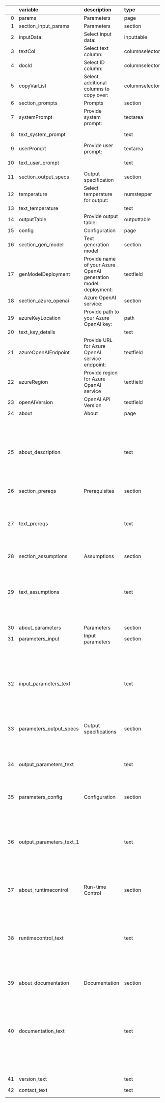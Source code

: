 |    | variable                 | description                                                    | type           | value                                                                                                                                                                                                                                                                                                                                                                                                                                                                                                                                                                                                                                                                                                                                                                                                                                                                                                                                                                                                                                                                                                                                                                                                                                                                                                                                                                                                              |
|---:|:-------------------------|:---------------------------------------------------------------|:---------------|:-------------------------------------------------------------------------------------------------------------------------------------------------------------------------------------------------------------------------------------------------------------------------------------------------------------------------------------------------------------------------------------------------------------------------------------------------------------------------------------------------------------------------------------------------------------------------------------------------------------------------------------------------------------------------------------------------------------------------------------------------------------------------------------------------------------------------------------------------------------------------------------------------------------------------------------------------------------------------------------------------------------------------------------------------------------------------------------------------------------------------------------------------------------------------------------------------------------------------------------------------------------------------------------------------------------------------------------------------------------------------------------------------------------------|
|  0 | params                   | Parameters                                                     | page           |                                                                                                                                                                                                                                                                                                                                                                                                                                                                                                                                                                                                                                                                                                                                                                                                                                                                                                                                                                                                                                                                                                                                                                                                                                                                                                                                                                                                                    |
|  1 | section_input_params     | Parameters                                                     | section        |                                                                                                                                                                                                                                                                                                                                                                                                                                                                                                                                                                                                                                                                                                                                                                                                                                                                                                                                                                                                                                                                                                                                                                                                                                                                                                                                                                                                                    |
|  2 | inputData                | Select input data:                                             | inputtable     |                                                                                                                                                                                                                                                                                                                                                                                                                                                                                                                                                                                                                                                                                                                                                                                                                                                                                                                                                                                                                                                                                                                                                                                                                                                                                                                                                                                                                    |
|  3 | textCol                  | Select text column:                                            | columnselector |                                                                                                                                                                                                                                                                                                                                                                                                                                                                                                                                                                                                                                                                                                                                                                                                                                                                                                                                                                                                                                                                                                                                                                                                                                                                                                                                                                                                                    |
|  4 | docId                    | Select ID column:                                              | columnselector |                                                                                                                                                                                                                                                                                                                                                                                                                                                                                                                                                                                                                                                                                                                                                                                                                                                                                                                                                                                                                                                                                                                                                                                                                                                                                                                                                                                                                    |
|  5 | copyVarList              | Select additional columns to copy over:                        | columnselector |                                                                                                                                                                                                                                                                                                                                                                                                                                                                                                                                                                                                                                                                                                                                                                                                                                                                                                                                                                                                                                                                                                                                                                                                                                                                                                                                                                                                                    |
|  6 | section_prompts          | Prompts                                                        | section        |                                                                                                                                                                                                                                                                                                                                                                                                                                                                                                                                                                                                                                                                                                                                                                                                                                                                                                                                                                                                                                                                                                                                                                                                                                                                                                                                                                                                                    |
|  7 | systemPrompt             | Provide system prompt:                                         | textarea       |                                                                                                                                                                                                                                                                                                                                                                                                                                                                                                                                                                                                                                                                                                                                                                                                                                                                                                                                                                                                                                                                                                                                                                                                                                                                                                                                                                                                                    |
|  8 | text_system_prompt       |                                                                | text           | Use the system prompt to provide broad instructions to the LLM such as role, task description and response specification.                                                                                                                                                                                                                                                                                                                                                                                                                                                                                                                                                                                                                                                                                                                                                                                                                                                                                                                                                                                                                                                                                                                                                                                                                                                                                          |
|  9 | userPrompt               | Provide user prompt:                                           | textarea       |                                                                                                                                                                                                                                                                                                                                                                                                                                                                                                                                                                                                                                                                                                                                                                                                                                                                                                                                                                                                                                                                                                                                                                                                                                                                                                                                                                                                                    |
| 10 | text_user_prompt         |                                                                | text           | Use the user prompt to provide specific instructions on the task to perform.  Use tags like {Question}, {Context} etc. to refer to the context provided.                                                                                                                                                                                                                                                                                                                                                                                                                                                                                                                                                                                                                                                                                                                                                                                                                                                                                                                                                                                                                                                                                                                                                                                                                                                           |
| 11 | section_output_specs     | Output specification                                           | section        |                                                                                                                                                                                                                                                                                                                                                                                                                                                                                                                                                                                                                                                                                                                                                                                                                                                                                                                                                                                                                                                                                                                                                                                                                                                                                                                                                                                                                    |
| 12 | temperature              | Select temperature for output:                                 | numstepper     |                                                                                                                                                                                                                                                                                                                                                                                                                                                                                                                                                                                                                                                                                                                                                                                                                                                                                                                                                                                                                                                                                                                                                                                                                                                                                                                                                                                                                    |
| 13 | text_temperature         |                                                                | text           | Use the temperature control to govern how the LLM generates its response based on next word prediction.                                                                                                                                                                                                                                                                                                                                                                                                                                                                                                                                                                                                                                                                                                                                                                                                                                                                                                                                                                                                                                                                                                                                                                                                                                                                                                            |
| 14 | outputTable              | Provide output table:                                          | outputtable    |                                                                                                                                                                                                                                                                                                                                                                                                                                                                                                                                                                                                                                                                                                                                                                                                                                                                                                                                                                                                                                                                                                                                                                                                                                                                                                                                                                                                                    |
| 15 | config                   | Configuration                                                  | page           |                                                                                                                                                                                                                                                                                                                                                                                                                                                                                                                                                                                                                                                                                                                                                                                                                                                                                                                                                                                                                                                                                                                                                                                                                                                                                                                                                                                                                    |
| 16 | section_gen_model        | Text generation model                                          | section        |                                                                                                                                                                                                                                                                                                                                                                                                                                                                                                                                                                                                                                                                                                                                                                                                                                                                                                                                                                                                                                                                                                                                                                                                                                                                                                                                                                                                                    |
| 17 | genModelDeployment       | Provide name of your Azure OpenAI generation model deployment: | textfield      |                                                                                                                                                                                                                                                                                                                                                                                                                                                                                                                                                                                                                                                                                                                                                                                                                                                                                                                                                                                                                                                                                                                                                                                                                                                                                                                                                                                                                    |
| 18 | section_azure_openai     | Azure OpenAI service:                                          | section        |                                                                                                                                                                                                                                                                                                                                                                                                                                                                                                                                                                                                                                                                                                                                                                                                                                                                                                                                                                                                                                                                                                                                                                                                                                                                                                                                                                                                                    |
| 19 | azureKeyLocation         | Provide path to your Azure OpenAI key:                         | path           |                                                                                                                                                                                                                                                                                                                                                                                                                                                                                                                                                                                                                                                                                                                                                                                                                                                                                                                                                                                                                                                                                                                                                                                                                                                                                                                                                                                                                    |
| 20 | text_key_details         |                                                                | text           | Ensure this key is located in a file saved in a secure folder.                                                                                                                                                                                                                                                                                                                                                                                                                                                                                                                                                                                                                                                                                                                                                                                                                                                                                                                                                                                                                                                                                                                                                                                                                                                                                                                                                     |
| 21 | azureOpenAIEndpoint      | Provide URL for Azure OpenAI service endpoint:                 | textfield      |                                                                                                                                                                                                                                                                                                                                                                                                                                                                                                                                                                                                                                                                                                                                                                                                                                                                                                                                                                                                                                                                                                                                                                                                                                                                                                                                                                                                                    |
| 22 | azureRegion              | Provide region for Azure OpenAI service                        | textfield      |                                                                                                                                                                                                                                                                                                                                                                                                                                                                                                                                                                                                                                                                                                                                                                                                                                                                                                                                                                                                                                                                                                                                                                                                                                                                                                                                                                                                                    |
| 23 | openAIVersion            | OpenAI API Version                                             | textfield      |                                                                                                                                                                                                                                                                                                                                                                                                                                                                                                                                                                                                                                                                                                                                                                                                                                                                                                                                                                                                                                                                                                                                                                                                                                                                                                                                                                                                                    |
| 24 | about                    | About                                                          | page           |                                                                                                                                                                                                                                                                                                                                                                                                                                                                                                                                                                                                                                                                                                                                                                                                                                                                                                                                                                                                                                                                                                                                                                                                                                                                                                                                                                                                                    |
| 25 | about_description        |                                                                | text           | LLM - Azure OpenAI Zero-Shot Prompting==============================================This custom step helps you interact with a Large Language Model (LLM) interacting with an [Azure OpenAI](https://microsoftlearning.github.io/mslearn-openai/Instructions/Exercises/01-get-started-azure-openai.html) service to process simple instructions on specified input data. It uses a technique called zero-shot prompting which is useful for cases where the instruction provided to the LLM does not require additional detail or context.There exist both simple and involved (e.g. Retrieval Augmented Generation (RAG)) approaches for interacting with an LLM. Zero-shot prompting is useful for cases where the input data provides all the necessary context and information required for the LLM to process an instruction, and also, the instruction provided does not require a query to other data sources.Run inside a SAS session, this custom step takes either a SAS dataset or a CAS table as input and returns a SAS dataset (or CAS table) as output, with the response added as a new variable.                                                                                                                                                                                                                                                                                                  |
| 26 | section_prereqs          | Prerequisites                                                  | section        |                                                                                                                                                                                                                                                                                                                                                                                                                                                                                                                                                                                                                                                                                                                                                                                                                                                                                                                                                                                                                                                                                                                                                                                                                                                                                                                                                                                                                    |
| 27 | text_prereqs             |                                                                | text           | 1. Python:  Python version 3.10 is recommended to avoid package support or dependency issues.2. Python packages to be installed:   i.    langchain: https://pypi.org/project/langchain/   ii.   langchain-community: https://pypi.org/project/langchain-community/   iii.  langchain-openai: https://pypi.org/project/langchain-openai/  iv.   PyPDF: https://pypi.org/project/pypdf/  v.    sentence-transformers: https://pypi.org/project/sentence-transformers/  vi.   chromadb: https://pypi.org/project/chromadb/  vii.  pysqlite-binary: https://pypi.org/project/pysqlite-binary/3. Viya 4 environment version 2024.01 or later4. Valid Azure OpenAI service with embedding & large language models deployed.  Refer here for instructions: https://learn.microsoft.com/en-us/azure/ai-services/openai/quickstart?tabs=command-line%2Cpython-new&pivots=programming-language-studio                                                                                                                                                                                                                                                                                                                                                                                                                                                                                                                        |
| 28 | section_assumptions      | Assumptions                                                    | section        |                                                                                                                                                                                                                                                                                                                                                                                                                                                                                                                                                                                                                                                                                                                                                                                                                                                                                                                                                                                                                                                                                                                                                                                                                                                                                                                                                                                                                    |
| 29 | text_assumptions         |                                                                | text           | Current assumptions for this initial versions (future versions may improve upon the same):1. Users  choose either an existing Chroma DB vector database collection or load PDF,  SAS dataset, pandas DataFrame or CSV files to an existing or new Chroma DB collection.2. Users may load all PDFs in a directory on the SAS Server (filesystem), or select a PDF/sas7bdat/DataFrame/CSV of their choice.3. The code assumes use of a Chroma DB vector store.  Users may choose to replace this with other supported vector stores.4. The code uses the langchain LLM framework.  5. PDFs (containing text), CSV, SAS datasets and pandas DataFrames are currently the only loadable file format allowed.  Users are however free to ingest various other document types into a Chroma DB collection beforehand, using the "Vector Databases - Hydrate Chroma DB collection" SAS Studio Custom Step (refer documentation)6. User has already configured Azure OpenAI to deploy both an embedding function and LLM service, or knows the deployment names.                                                                                                                                                                                                                                                                                                                                                           |
| 30 | about_parameters         | Parameters                                                     | section        |                                                                                                                                                                                                                                                                                                                                                                                                                                                                                                                                                                                                                                                                                                                                                                                                                                                                                                                                                                                                                                                                                                                                                                                                                                                                                                                                                                                                                    |
| 31 | parameters_input         | Input parameters                                               | section        |                                                                                                                                                                                                                                                                                                                                                                                                                                                                                                                                                                                                                                                                                                                                                                                                                                                                                                                                                                                                                                                                                                                                                                                                                                                                                                                                                                                                                    |
| 32 | input_parameters_text    |                                                                | text           | 1. Source file location (optional, default is Context already loaded): in case you wish to present new source files to use as context,  choose either selecting a folder, file,SAS dataset. pandas DataFrame or a CSV file. Otherwise, provide the name of an existing vector store collection in Configuration.  Note that if choosing a SAS dataset, you must open an input port and attach a table to the custom step.2. Source column ( required if SAS dataset, DataFrame or CSV selected): in case a SAS dataset, pandas DataFrame or a CSV file's selected, users must specify a column within the data source as the main "document" source.  The other fields will be considered metadata.3. System prompt (text area, default provided, required): a default system prompt which instructs the LLM on how to handle the question is provided.  Note it makes use of template variables {context} and {question} referring to the context and question respectively.  Edit this system prompt if you'd like to change the style of the response.4. Question (text area, required): Provide your question to the LLM. Note that this will be added to additional system prompt, to create a prompt that will be passed to the LLM.                                                                                                                                                                         |
| 33 | parameters_output_specs  | Output specifications                                          | section        |                                                                                                                                                                                                                                                                                                                                                                                                                                                                                                                                                                                                                                                                                                                                                                                                                                                                                                                                                                                                                                                                                                                                                                                                                                                                                                                                                                                                                    |
| 34 | output_parameters_text   |                                                                | text           | Results (the answer from the LLM) are printed by default to the output window.1. Temperature (numeric stepper, default 0): temperature for an LLM affects its abiity to predict the next word when generating responses.  A rule of thumb is that a temperature closer to 0 indicates the model uses the predicted next word with the highest probability, whereas a temperature of 1 increases the randomness with which the model predicts the next word.  2. Context size (numeric stepper, default 10): select how many similar results from the vector store should be retrieved and provided as context to the LLM.  Note that a higher number results in more tokens provided as part of the prompt.3. Output table (output port, option): attach either a CAS table or sas7bdat to the output port of this node to hold results.  These results contain the LLM's answer, the original question and supporting retrieved results.                                                                                                                                                                                                                                                                                                                                                                                                                                                                          |
| 35 | parameters_config        | Configuration                                                  | section        |                                                                                                                                                                                                                                                                                                                                                                                                                                                                                                                                                                                                                                                                                                                                                                                                                                                                                                                                                                                                                                                                                                                                                                                                                                                                                                                                                                                                                    |
| 36 | output_parameters_text_1 |                                                                | text           | 1. Embedding model (text field, required):  provide the name of your Azure OpenAI deployment of an OpenAI embedding model. For convenience, it's suggested to use the same name as the model you wish to use. For example, if your OpenAI embedding model happens to be text-embedding-3-small, use the same name for your deployment. 2. Vector Store persistent path (text field, defaults to /tmp if blank): provide a path to a ChromaDB database.  If blank, this defaults to /tmp on the filesystem. 3. Chroma DB collection name (text field): provide name of the Chroma DB collection you wish to use.  If the collection does not exist, a new one will be created. Ensure you have write access to the persistent area.4. Text generation model (text field, required): provide the name of an Azure OpenAI text generation deployment.  For convenience, you may choose to use the same name as the OpenAI LLM. Example, gpt-35-turbo to gpt-35-turbo.5. Azure OpenAI service details (file selector for key and text fields, required): provide a path to your Azure OpenAI access key.  Ensure this key is saved within a text file in a secure location on the filesystem.  Users are responsible for providing their keys to use this service.  In addition, also refer to your Azure OpenAI service to obtain the service endpoint and region. The OpenAI API version can be changed if required. |
| 37 | about_runtimecontrol     | Run-time Control                                               | section        |                                                                                                                                                                                                                                                                                                                                                                                                                                                                                                                                                                                                                                                                                                                                                                                                                                                                                                                                                                                                                                                                                                                                                                                                                                                                                                                                                                                                                    |
| 38 | runtimecontrol_text      |                                                                | text           | Note: Run-time control is optional.  You may choose whether to execute the main code of this step or not, based on upstream conditions set by earlier SAS programs.  This includes nodes run prior to this custom step earlier in a SAS Studio Flow, or a previous program in the same session.Refer this blog (https://communities.sas.com/t5/SAS-Communities-Library/Switch-on-switch-off-run-time-control-of-SAS-Studio-Custom-Steps/ta-p/885526) for more details on the concept.The following macro variable,_aor_run_triggerwill initialize with a value of 1 by default, indicating an "enabled" status and allowing the custom step to run.If you wish to control execution of this custom step, include code in an upstream SAS program to set this variable to 0.  This "disables" execution of the custom step.To "disable" this step, run the following code upstream:%global _aor_run_trigger;%let _aor_run_trigger =0;To "enable" this step again, run the following (it's assumed that this has already been set as a global variable):%let _aor_run_trigger =1;IMPORTANT: Be aware that disabling this step means that none of its main execution code will run, and any  downstream code which was dependent on this code may fail.  Change this setting only if it aligns with the objective of your SAS Studio program.                                                                         |
| 39 | about_documentation      | Documentation                                                  | section        |                                                                                                                                                                                                                                                                                                                                                                                                                                                                                                                                                                                                                                                                                                                                                                                                                                                                                                                                                                                                                                                                                                                                                                                                                                                                                                                                                                                                                    |
| 40 | documentation_text       |                                                                | text           | 1.  Azure OpenAI service: https://learn.microsoft.com/en-us/azure/ai-services/openai/2. Documentation for the chromadb Python package: https://docs.trychroma.com3.  Documentation for the "Vector Databases - Hydrate Chroma DB collection" SAS Studio Custom Step: https://github.com/sassoftware/sas-studio-custom-steps/tree/main/Vector%20Databases%20-%20Hydrate%20Chroma%20DB%20Collection4. An important note regarding sqlite: https://docs.trychroma.com/troubleshooting#sqlite5. SAS Communities article on configuring Viya for Python integration: https://communities.sas.com/t5/SAS-Communities-Library/Configuring-SAS-Viya-for-Python-Integration/ta-p/8474596. The SAS Viya Platform Deployment Guide (refer to SAS Configurator for Open Source within): https://go.documentation.sas.com/doc/en/itopscdc/default/itopssr/p1n66p7u2cm8fjn13yeggzbxcqqg.htm?fromDefault=#p19cpvrrjw3lurn135ih46tjm7oi 7.  Options for persistent clients and client connections in Chroma: https://docs.trychroma.com/usage-guide8. Langchain Python documentation: https://python.langchain.com/docs/get_started/introduction9. OpenAI API versions change periodically. Keep track of them here: https://learn.microsoft.com/en-us/azure/ai-services/openai/api-version-deprecation                                                                                                                            |
| 41 | version_text             |                                                                | text           | Version: 1.0  (14DEC2024)                                                                                                                                                                                                                                                                                                                                                                                                                                                                                                                                                                                                                                                                                                                                                                                                                                                                                                                                                                                                                                                                                                                                                                                                                                                                                                                                                                                          |
| 42 | contact_text             |                                                                | text           | Created/contact: - Sundaresh Sankaran (sundaresh.sankaran@sas.com) - Crystal Baker (Crystal.Baker@sas.com)                                                                                                                                                                                                                                                                                                                                                                                                                                                                                                                                                                                                                                                                                                                                                                                                                                                                                                                                                                                                                                                                                                                                                                                                                                                                                                         |